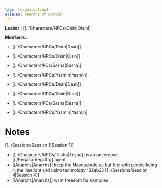 ```yaml
---
tags: [organisation]
aliases: Anarchs of Boston
---
```


**Leader**:: [[../Characters/NPCs/Oisin|Oisin]]

**Members**:: <div hidden id="Members_values">[[../Characters/NPCs/Dean|Dean]], [[../Characters/NPCs/Oisin|Oisin]], [[../Characters/NPCs/Yasmin|Yasmin]], [[../Characters/PCs/Sasha|Sasha]]</div>
- [[../Characters/NPCs/Dean|Dean]]
- [[../Characters/NPCs/Oisin|Oisin]]
- [[../Characters/PCs/Sasha|Sasha]]
- [[../Characters/NPCs/Yasmin|Yasmin]]

- [[../Characters/NPCs/Dean|Dean]]
- [[../Characters/NPCs/Oisin|Oisin]]
- [[../Characters/PCs/Sasha|Sasha]]
- [[../Characters/NPCs/Yasmin|Yasmin]]

# Notes
[[../Sessions/Session 1|Session 1]]
- [[../Characters/NPCs/Trisha|Trisha]] is an undercover [[./Regatta|Regatta]] agent
- [[Anarchs|Anarchs]] keep the Masquerade up but fine with people being in the limelight and using technology ^32ab23
[[../Sessions/Session 4|Session 4]]
- [[Anarchs|Anarchs]] want freedom for Vampires